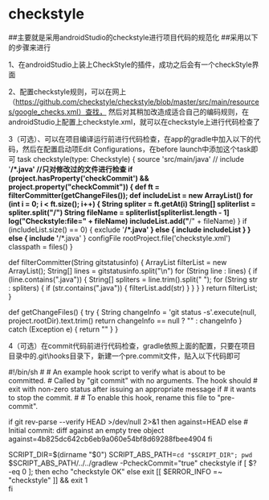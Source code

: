 # checkstyle
##主要就是采用androidStudio的checkstyle进行项目代码的规范化
##采用以下的步骤来进行

  1、在androidStudio上装上CheckStyle的插件，成功之后会有一个checkStyle界面
  
  2、配置checkstyle规则，可以在网上（https://github.com/checkstyle/checkstyle/blob/master/src/main/resources/google_checks.xml）查找，
  然后对其稍加改造成适合自己的编码规则，在androidStudio上配置上checkstyle.xml，就可以在checkstyle上进行代码检查了
  
  3（可选）、可以在项目编译运行前进行代码检查，在app的gradle中加入以下的代码，然后在配置启动项Edit Configurations，在before launch中添加这个task即可
   task checkstyle(type: Checkstyle) {
    source 'src/main/java'
//    include '**/*.java'
    //只对修改过的文件进行检查
    if (project.hasProperty('checkCommit') && project.property("checkCommit")) {
        def ft = filterCommitter(getChangeFiles());
        def includeList = new ArrayList<String>()
        for (int i = 0; i < ft.size(); i++) {
            String spliter = ft.getAt(i)
            String[] spliterlist = spliter.split("/")
            String fileName = spliterlist[spliterlist.length - 1]
            log("Checkstyle:file=" + fileName)
            includeList.add("**/" + fileName)
        }
        if (includeList.size() == 0) {
            exclude '**/*.java'
        } else {
            include includeList
        }
    } else {
        include '**/*.java'
    }
    configFile rootProject.file('checkstyle.xml')
    classpath = files()
}

def filterCommitter(String gitstatusinfo) {
    ArrayList<String> filterList = new ArrayList<String>();
    String[] lines = gitstatusinfo.split("\\n")
    for (String line : lines) {
        if (line.contains(".java")) {
            String[] spliters = line.trim().split(" ");
            for (String str : spliters) {
                if (str.contains(".java")) {
                    filterList.add(str)
                }
            }
        }
    }
    return filterList;
}


def getChangeFiles() {
    try {
        String changeInfo = 'git status -s'.execute(null, project.rootDir).text.trim()
        return changeInfo == null ? "" : changeInfo
    } catch (Exception e) {
        return ""
    }
}

4（可选）在commit代码前进行代码检查，gradle依照上面的配置，只要在项目目录中的.git\hooks目录下，新建一个pre.commit文件，贴入以下代码即可

\#!/bin/sh
\#
\# An example hook script to verify what is about to be committed.
\# Called by "git commit" with no arguments.  The hook should
\# exit with non-zero status after issuing an appropriate message if
\# it wants to stop the commit.
\#
\# To enable this hook, rename this file to "pre-commit".

if git rev-parse --verify HEAD >/dev/null 2>&1
then
	against=HEAD
else
	# Initial commit: diff against an empty tree object
	against=4b825dc642cb6eb9a060e54bf8d69288fbee4904
fi

SCRIPT_DIR=$(dirname "$0")
SCRIPT_ABS_PATH=`cd "$SCRIPT_DIR"; pwd`
$SCRIPT_ABS_PATH/../../gradlew  -PcheckCommit="true" checkstyle 
if [ $? -eq 0   ]; then
    echo "checkstyle OK"
else
    exit [[ $ERROR_INFO =~ "checkstyle" ]] && exit 1  
fi
  
   
